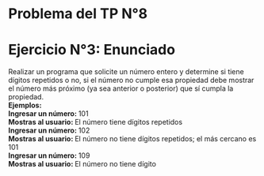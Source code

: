 <!DOCTYPE HTML>
<html>
<head>
    <meta charset="utf-8"/>
</head>
<body>
    <h1>Problema del TP N°8 </h1>
    <div>
    <h1><b>Ejercicio N°3: </b> Enunciado </h1>
        Realizar un programa que solicite un número entero y determine si tiene dígitos repetidos o no, si el número no cumple esa propiedad debe mostrar el número más próximo (ya sea anterior o posterior) que sí cumpla la propiedad.<br>
        <b>Ejemplos: </b><br>
        <b>Ingresar un número: </b>101<br>
        <b>Mostras al usuario: </b>El número tiene dígitos repetidos<br>
        <b>Ingresar un número: </b>102<br>
        <b>Mostras al usuario: </b>El número no tiene dígitos repetidos; el más cercano es 101<br>
        <b>Ingresar un número: </b> 109<br>
        <b>Mostras al usuario: </b>El número no tiene dígito<br>
    </div>
</body>
</html>

